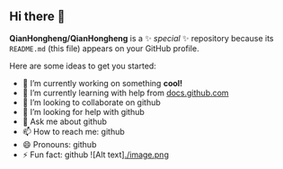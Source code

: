 ## Hi there 👋

**QianHongheng/QianHongheng** is a ✨ _special_ ✨ repository because its `README.md` (this file) appears on your GitHub profile.

Here are some ideas to get you started:

- 🔭 I’m currently working on something **cool!**
- 🌱 I’m currently learning with help from [docs.github.com](docs.github.com)
- 👯 I’m looking to collaborate on github
- 🤔 I’m looking for help with github
- 💬 Ask me about github
- 📫 How to reach me: github
- 😄 Pronouns: github
- ⚡ Fun fact: github
![Alt text][./image.png](https://encrypted-tbn0.gstatic.com/images?q=tbn:ANd9GcRw6r6q3JZx8pkJzqCuooS7UO87jlj4hk23f8yAFxG46iwQvEDQT4BeV7uVwdZ-SLYCLDk&usqp=CAU)
